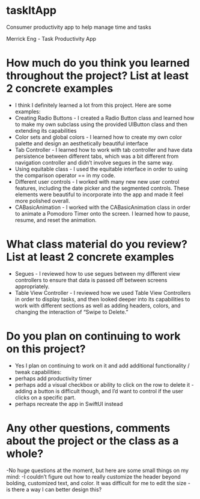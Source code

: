 # taskItApp
Consumer productivity app to help manage time and tasks

Merrick Eng - Task Productivity App

# How much do you think you learned throughout the project? List at least 2 concrete examples
- I think I definitely learned a lot from this project. Here are some examples:
- Creating Radio Buttons - I created a Radio Button class and learned how to make my own subclass using the provided UIButton class and then extending its capabilities
- Color sets and global colors - I learned how to create my own color palette and design an aesthetically beautiful interface
- Tab Controller - I learned how to work with tab controller and have data persistence between different tabs, which was a bit different from navigation controller and didn’t involve segues in the same way.
- Using equitable class - I used the equitable interface in order to using the comparison operator == in my code.
- Different user controls - I worked with many new new user control features, including the date picker and the segmented controls. These elements were beautiful to incorporate into the app and made it feel more polished overall.
- CABasicAnimation - I worked with the CABasicAnimation class in order to animate a Pomodoro Timer onto the screen. I learned how to pause, resume, and reset the animation.

# What class material do you review? List at least 2 concrete examples
- Segues - I reviewed how to use segues between my different view controllers to ensure that data is passed off between screens appropriately.
- Table View Controller - I reviewed how we used Table View Controllers in order to display tasks, and then looked deeper into its capabilities to work with different sections as well as adding headers, colors, and changing the interaction of “Swipe to Delete.”

# Do you plan on continuing to work on this project?
- Yes I plan on continuing to work on it and add additional functionality / tweak capabilities:
- perhaps add productivity timer 
- perhaps add a visual checkbox or ability to click on the row to delete it - adding a button is difficult though, and I’d want to control if the user clicks on a specific part.
- perhaps recreate the app in SwiftUI instead

# Any other questions, comments about the project or the class as a whole?
-No huge questions at the moment, but here are some small things on my mind:
-I couldn’t figure out how to really customize the header beyond bolding, customized text, and color. It was difficult for me to edit the size - is there a way I can better design this?

